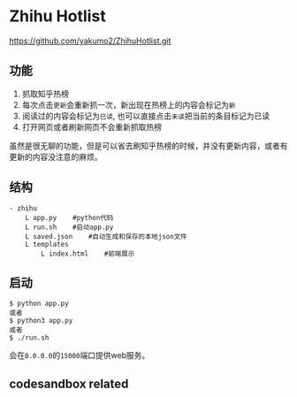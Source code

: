 
# Zhihu Hotlist

https://github.com/yakumo2/ZhihuHotlist.git

## 功能

1. 抓取知乎热榜
2. 每次点击`更新`会重新抓一次，新出现在热榜上的内容会标记为`新`
3. 阅读过的内容会标记为`已读`, 也可以直接点击`未读`把当前的条目标记为已读
4. 打开网页或者刷新网页不会重新抓取热榜

虽然是很无聊的功能，但是可以省去刷知乎热榜的时候，并没有更新内容，或者有更新的内容没注意的麻烦。

## 结构
```
- zhihu
    L app.py    #python代码
    L run.sh    #启动app.py
    L saved.json    #自动生成和保存的本地json文件
    L templates
        L index.html    #前端展示

```

## 启动

```
$ python app.py
或者
$ python3 app.py
或者
$ ./run.sh
```

会在`0.0.0.0`的`15000`端口提供web服务。


## codesandbox related


